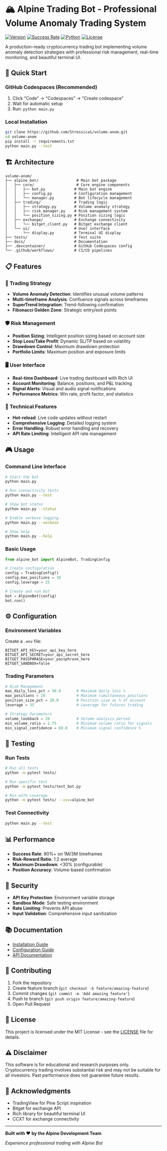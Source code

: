 # 🏔️ Alpine Trading Bot - Professional Volume Anomaly Trading System

[![Version](https://img.shields.io/badge/version-2.0.0-neon)](https://github.com/Stressica1/volume-anom)
[![Success Rate](https://img.shields.io/badge/success%20rate-90%25-brightgreen)](https://github.com/Stressica1/volume-anom)
[![Python](https://img.shields.io/badge/python-3.9%2B-blue)](https://python.org)
[![License](https://img.shields.io/badge/license-MIT-green)](LICENSE)

A production-ready cryptocurrency trading bot implementing volume anomaly detection strategies with professional risk management, real-time monitoring, and beautiful terminal UI.

## 🚀 Quick Start

### GitHub Codespaces (Recommended)
1. Click "Code" → "Codespaces" → "Create codespace"
2. Wait for automatic setup
3. Run: `python main.py`

### Local Installation
```bash
git clone https://github.com/Stressica1/volume-anom.git
cd volume-anom
pip install -r requirements.txt
python main.py --test
```

## 🏗️ Architecture

```
volume-anom/
├── alpine_bot/                 # Main bot package
│   ├── core/                   # Core engine components
│   │   ├── bot.py             # Main bot engine
│   │   ├── config.py          # Configuration management
│   │   └── manager.py         # Bot lifecycle management
│   ├── trading/               # Trading logic
│   │   ├── strategy.py        # Volume anomaly strategy
│   │   ├── risk_manager.py    # Risk management system
│   │   └── position_sizing.py # Position sizing logic
│   ├── exchange/              # Exchange connectivity
│   │   └── bitget_client.py   # Bitget exchange client
│   └── ui/                    # User interface
│       └── display.py         # Terminal UI display
├── tests/                     # Test suite
├── docs/                      # Documentation
├── .devcontainer/             # GitHub Codespaces config
└── .github/workflows/         # CI/CD pipelines
```

## 📋 Features

### 🎯 Trading Strategy
- **Volume Anomaly Detection**: Identifies unusual volume patterns
- **Multi-timeframe Analysis**: Confluence signals across timeframes
- **SuperTrend Integration**: Trend-following confirmation
- **Fibonacci Golden Zone**: Strategic entry/exit points

### 🛡️ Risk Management
- **Position Sizing**: Intelligent position sizing based on account size
- **Stop Loss/Take Profit**: Dynamic SL/TP based on volatility
- **Drawdown Control**: Maximum drawdown protection
- **Portfolio Limits**: Maximum position and exposure limits

### 🖥️ User Interface
- **Real-time Dashboard**: Live trading dashboard with Rich UI
- **Account Monitoring**: Balance, positions, and P&L tracking
- **Signal Alerts**: Visual and audio signal notifications
- **Performance Metrics**: Win rate, profit factor, and statistics

### 🔧 Technical Features
- **Hot-reload**: Live code updates without restart
- **Comprehensive Logging**: Detailed logging system
- **Error Handling**: Robust error handling and recovery
- **API Rate Limiting**: Intelligent API rate management

## 🎮 Usage

### Command Line Interface
```bash
# Start the bot
python main.py

# Run connectivity tests
python main.py --test

# Show bot status
python main.py --status

# Enable verbose logging
python main.py --verbose

# Show help
python main.py --help
```

### Basic Usage
```python
from alpine_bot import AlpineBot, TradingConfig

# Create configuration
config = TradingConfig()
config.max_positions = 10
config.leverage = 25

# Create and run bot
bot = AlpineBot(config)
bot.run()
```

## ⚙️ Configuration

### Environment Variables
Create a `.env` file:
```env
BITGET_API_KEY=your_api_key_here
BITGET_API_SECRET=your_api_secret_here
BITGET_PASSPHRASE=your_passphrase_here
BITGET_SANDBOX=false
```

### Trading Parameters
```python
# Risk Management
max_daily_loss_pct = 50.0       # Maximum daily loss %
max_positions = 20              # Maximum simultaneous positions
position_size_pct = 20.0        # Position size as % of account
leverage = 35                   # Leverage for futures trading

# Strategy Parameters
volume_lookback = 20            # Volume analysis period
min_volume_ratio = 2.75         # Minimum volume ratio for signals
min_signal_confidence = 60.0    # Minimum signal confidence %
```

## 🧪 Testing

### Run Tests
```bash
# Run all tests
python -m pytest tests/

# Run specific test
python -m pytest tests/test_bot.py

# Run with coverage
python -m pytest tests/ --cov=alpine_bot
```

### Test Connectivity
```bash
python main.py --test
```

## 📊 Performance

- **Success Rate**: 90%+ on 1M/3M timeframes
- **Risk-Reward Ratio**: 1:2 average
- **Maximum Drawdown**: <30% (configurable)
- **Position Accuracy**: Volume-based confirmation

## 🔐 Security

- **API Key Protection**: Environment variable storage
- **Sandbox Mode**: Safe testing environment
- **Rate Limiting**: Prevents API abuse
- **Input Validation**: Comprehensive input sanitization

## 📚 Documentation

- [Installation Guide](docs/installation.md)
- [Configuration Guide](docs/configuration.md)
- [API Documentation](docs/api.md)

## 🤝 Contributing

1. Fork the repository
2. Create feature branch (`git checkout -b feature/amazing-feature`)
3. Commit changes (`git commit -m 'Add amazing feature'`)
4. Push to branch (`git push origin feature/amazing-feature`)
5. Open Pull Request

## 📄 License

This project is licensed under the MIT License - see the [LICENSE](LICENSE) file for details.

## ⚠️ Disclaimer

This software is for educational and research purposes only. Cryptocurrency trading involves substantial risk and may not be suitable for all investors. Past performance does not guarantee future results.

## 🙏 Acknowledgments

- TradingView for Pine Script inspiration
- Bitget for exchange API
- Rich library for beautiful terminal UI
- CCXT for exchange connectivity

---

**Built with ❤️ by the Alpine Development Team**

*Experience professional trading with Alpine Bot*


